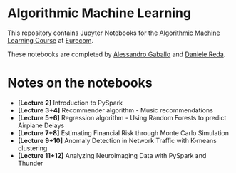 # Algorithmic Machine Learning
This repository contains Jupyter Notebooks for the [Algorithmic Machine Learning Course](https://github.com/DistributedSystemsGroup/Algorithmic-Machine-Learning) at [Eurecom](http://www.eurecom.fr/en).

These notebooks are completed by [Alessandro Gaballo](http://www.github.com/alegaballo) and [Daniele Reda](http://www.github.com/rdednl).

# Notes on the notebooks

* **[Lecture 2]** Introduction to PySpark
* **[Lecture 3+4]** Recommender algorithm - Music recommendations
* **[Lecture 5+6]** Regression algorithm - Using Random Forests to predict Airplane Delays
* **[Lecture 7+8]** Estimating Financial Risk through Monte Carlo Simulation
* **[Lecture 9+10]** Anomaly Detection in Network Traffic with K-means clustering
* **[Lecture 11+12]** Analyzing Neuroimaging Data with PySpark and Thunder
